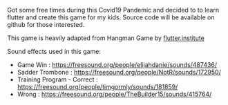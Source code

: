 Got some free times during this Covid19 Pandemic and decided to to learn flutter and create this game for my kids. Source code will be available on github for those interested.

This game is heavily adapted from Hangman Game by [flutter.institute](https://flutter.institute) 

Sound effects used in this game:
* Game Win : https://freesound.org/people/elijahdanie/sounds/487436/
* Sadder Trombone : https://freesound.org/people/NotR/sounds/172950/
* Training Program - Correct : https://freesound.org/people/timgormly/sounds/181859/
* Wrong : https://freesound.org/people/TheBuilder15/sounds/415764/

